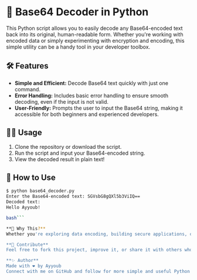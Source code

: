 # 📁 Base64 Decoder in Python

This Python script allows you to easily decode any Base64-encoded text back into its original, human-readable form. Whether you're working with encoded data or simply experimenting with encryption and encoding, this simple utility can be a handy tool in your developer toolbox.

## 🛠️ Features

- **Simple and Efficient:** Decode Base64 text quickly with just one command.
- **Error Handling:** Includes basic error handling to ensure smooth decoding, even if the input is not valid.
- **User-Friendly:** Prompts the user to input the Base64 string, making it accessible for both beginners and experienced developers.

## 🧑‍💻 Usage

1. Clone the repository or download the script.
2. Run the script and input your Base64-encoded string.
3. View the decoded result in plain text!

## 🔧 How to Use

```bash
$ python base64_decoder.py
Enter the Base64-encoded text: SGVsbG8gQXl5b3ViIQ==
Decoded text:
Hello Ayyoub!

bash```

**🚀 Why This?**
Whether you're exploring data encoding, building secure applications, or just getting started with Python, this tool provides a fast and reliable way to decode Base64-encoded text. Its simplicity makes it perfect for both learning and real-world usage.

**🙌 Contribute**
Feel free to fork this project, improve it, or share it with others who might find it helpful. Contributions, suggestions, and pull requests are always welcome!

**✨ Author**
Made with ❤️ by Ayyoub
Connect with me on GitHub and follow for more simple and useful Python scripts.


